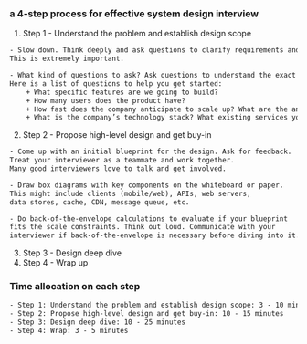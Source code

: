 ### a 4-step process for effective system design interview
1. Step 1 - Understand the problem and establish design scope
~~~html
- Slow down. Think deeply and ask questions to clarify requirements and assumptions.
This is extremely important.

- What kind of questions to ask? Ask questions to understand the exact requirements.
Here is a list of questions to help you get started:
	+ What specific features are we going to build?
	+ How many users does the product have?
	+ How fast does the company anticipate to scale up? What are the anticipated scales in 3 months, 6 months, and a year?
	+ What is the company’s technology stack? What existing services you might leverage to simplify the design?
~~~
2. Step 2 - Propose high-level design and get buy-in
~~~html
- Come up with an initial blueprint for the design. Ask for feedback.
Treat your interviewer as a teammate and work together.
Many good interviewers love to talk and get involved.

- Draw box diagrams with key components on the whiteboard or paper.
This might include clients (mobile/web), APIs, web servers,
data stores, cache, CDN, message queue, etc.

- Do back-of-the-envelope calculations to evaluate if your blueprint
fits the scale constraints. Think out loud. Communicate with your
interviewer if back-of-the-envelope is necessary before diving into it.
~~~
3. Step 3 - Design deep dive
4. Step 4 - Wrap up

### Time allocation on each step
~~~html
- Step 1: Understand the problem and establish design scope: 3 - 10 minutes
- Step 2: Propose high-level design and get buy-in: 10 - 15 minutes
- Step 3: Design deep dive: 10 - 25 minutes
- Step 4: Wrap: 3 - 5 minutes
~~~
